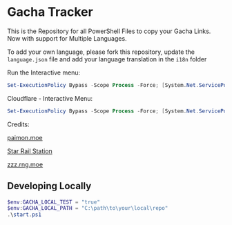 # Gacha Tracker

This is the Repository for all PowerShell Files to copy your Gacha Links. Now with support for Multiple Languages.

To add your own language, please fork this repository, update the `language.json` file and add your language translation in the `i18n` folder

Run the Interactive menu:

```powershell
Set-ExecutionPolicy Bypass -Scope Process -Force; [System.Net.ServicePointManager]::SecurityProtocol = [System.Net.ServicePointManager]::SecurityProtocol -bor 3072; iex "&{$((New-Object System.Net.WebClient).DownloadString('https://raw.githubusercontent.com/studiobutter/gacha-stuff/refs/heads/main/start.ps1'))}"
```

Cloudflare - Interactive Menu:

```powershell
Set-ExecutionPolicy Bypass -Scope Process -Force; [System.Net.ServicePointManager]::SecurityProtocol = [System.Net.ServicePointManager]::SecurityProtocol -bor 3072; iex "&{$((New-Object System.Net.WebClient).DownloadString('https://gacha.studiobutter.io.vn/start.ps1?ref_type=heads'))}"
```

Credits:

[paimon.moe](https://github.com/MadeBaruna/paimon-moe)

[Star Rail Station](https://starrailstation.com/en)

[zzz.rng.moe](https://zzz.rng.moe/en)

## Developing Locally

```powershell
$env:GACHA_LOCAL_TEST = "true"
$env:GACHA_LOCAL_PATH = "C:\path\to\your\local\repo"
.\start.ps1
```
